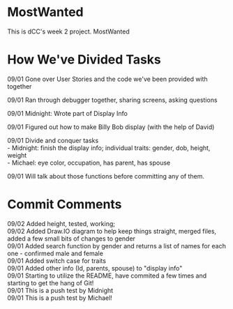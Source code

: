 # MostWanted
This is dCC's week 2 project.  MostWanted

# How We've Divided Tasks
09/01 Gone over User Stories and the code we've been provided with together  

09/01 Ran through debugger together, sharing screens, asking questions  

09/01 Midnight: Wrote part of Display Info  

09/01 Figured out how to make Billy Bob display (with the help of David)  

09/01 Divide and conquer tasks   
    - Midnight: finish the display info; individual traits: gender, dob, height, weight  
    - Michael: eye color, occupation, has parent, has spouse  
      
09/01 Will talk about those functions before committing any of them.


# Commit Comments
09/02 Added height, tested, working;  
09/02 Added Draw.IO diagram to help keep things straight, merged files, added a few small bits of changes to gender  
09/01 Added search function by gender and returns a list of names for each one  - confirmed male and female  
09/01 Added switch case for traits  
09/01 Added other info (Id, parents, spouse) to "display info"  
09/01 Starting to utilize the README, have commited a few times and starting to get the hang of Git!  
09/01 This is a push test by Midnight  
09/01 This is a push test by Michael!  


